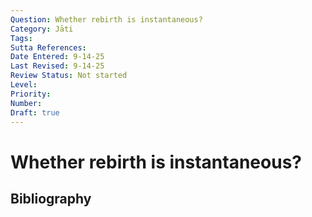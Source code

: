 ```yaml
---
Question: Whether rebirth is instantaneous?
Category: Jāti
Tags: 
Sutta References: 
Date Entered: 9-14-25
Last Revised: 9-14-25
Review Status: Not started
Level: 
Priority: 
Number: 
Draft: true
---
```


# Whether rebirth is instantaneous?

## Bibliography

<!-- 

Notes:



-->
